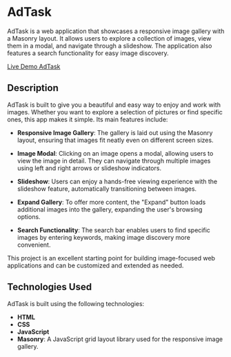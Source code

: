 # AdTask

AdTask is a web application that showcases a responsive image gallery with a Masonry layout. It allows users to explore a collection of images, view them in a modal, and navigate through a slideshow. The application also features a search functionality for easy image discovery.

[Live Demo AdTask](https://adrespect-task-jet.vercel.app/)

## Description

AdTask is built to give you a beautiful and easy way to enjoy and work with images. Whether you want to explore a selection of pictures or find specific ones, this app makes it simple. Its main features include:

- **Responsive Image Gallery**: The gallery is laid out using the Masonry layout, ensuring that images fit neatly even on different screen sizes.

- **Image Modal**: Clicking on an image opens a modal, allowing users to view the image in detail. They can navigate through multiple images using left and right arrows or slideshow indicators.

- **Slideshow**: Users can enjoy a hands-free viewing experience with the slideshow feature, automatically transitioning between images.

- **Expand Gallery**: To offer more content, the "Expand" button loads additional images into the gallery, expanding the user's browsing options.

- **Search Functionality**: The search bar enables users to find specific images by entering keywords, making image discovery more convenient.

This project is an excellent starting point for building image-focused web applications and can be customized and extended as needed.

## Technologies Used

AdTask is built using the following technologies:

- **HTML**
- **CSS**
- **JavaScript**
- **Masonry**: A JavaScript grid layout library used for the responsive image gallery.


